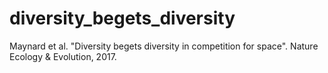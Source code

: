 # diversity_begets_diversity
Maynard et al. "Diversity begets diversity in competition for space". Nature Ecology &amp; Evolution, 2017.
